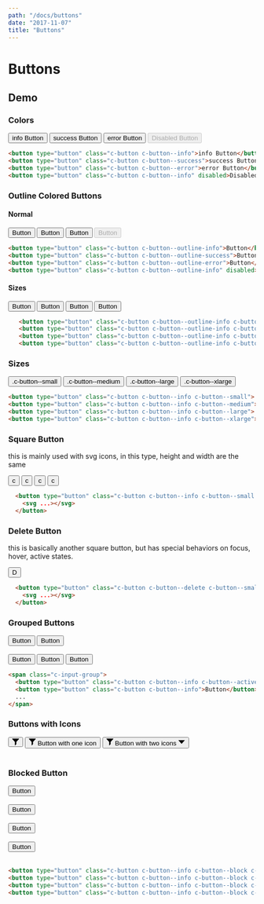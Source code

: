 ```yaml
---
path: "/docs/buttons"
date: "2017-11-07"
title: "Buttons"
---
```


# Buttons

## Demo
### Colors
<button type="button" class="c-button c-button--info">info Button</button>
<button type="button" class="c-button c-button--success">success Button</button>
<button type="button" class="c-button c-button--error">error Button</button>
<button type="button" class="c-button c-button--info" disabled>Disabled Button</button>

```html
<button type="button" class="c-button c-button--info">info Button</button>
<button type="button" class="c-button c-button--success">success Button</button>
<button type="button" class="c-button c-button--error">error Button</button>
<button type="button" class="c-button c-button--info" disabled>Disabled Button</button>
```

### Outline Colored Buttons
#### Normal
<button type="button" class="c-button c-button--outline-info">Button</button>
<button type="button" class="c-button c-button--outline-success">Button</button>
<button type="button" class="c-button c-button--outline-error">Button</button>
<button type="button" class="c-button c-button--outline-info" disabled>Button</button>

```html
<button type="button" class="c-button c-button--outline-info">Button</button>
<button type="button" class="c-button c-button--outline-success">Button</button>
<button type="button" class="c-button c-button--outline-error">Button</button>
<button type="button" class="c-button c-button--outline-info" disabled>Button</button>
```

#### Sizes
<button type="button" class="c-button c-button--outline-info c-button--small">Button</button>
<button type="button" class="c-button c-button--outline-info c-button--medium">Button</button>
<button type="button" class="c-button c-button--outline-info c-button--large">Button</button>
<button type="button" class="c-button c-button--outline-info c-button--xlarge">Button</button>

```html
   <button type="button" class="c-button c-button--outline-info c-button--small">Button</button>
   <button type="button" class="c-button c-button--outline-info c-button--medium">Button</button>
   <button type="button" class="c-button c-button--outline-info c-button--large">Button</button>
   <button type="button" class="c-button c-button--outline-info c-button--xlarge">Button</button>
```

### Sizes

<button type="button" class="c-button c-button--info c-button--small">.c-button--small</button>
<button type="button" class="c-button c-button--info c-button--medium">.c-button--medium</button>
<button type="button" class="c-button c-button--info c-button--large">.c-button--large</button>
<button type="button" class="c-button c-button--info c-button--xlarge">.c-button--xlarge</button>

```html
<button type="button" class="c-button c-button--info c-button--small">.c-button--small</button>
<button type="button" class="c-button c-button--info c-button--medium">.c-button--medium</button>
<button type="button" class="c-button c-button--info c-button--large">.c-button--large</button>
<button type="button" class="c-button c-button--info c-button--xlarge">.c-button--xlarge</button>
```

### Square Button
this is mainly used with svg icons, in this type, height and width are the same
<div>
  <button type="button" class="c-button c-button--info c-button--small c-button--square">c</button>
  <button type="button" class="c-button c-button--info c-button--medium c-button--square">c</button>
  <button type="button" class="c-button c-button--info c-button--large c-button--square">c</button>
  <button type="button" class="c-button c-button--info c-button--xlarge c-button--square">c</button>
</div>

```html
  <button type="button" class="c-button c-button--info c-button--small c-button--square">
    <svg ...></svg>
  </button>
```

### Delete Button
this is basically another square button, but has special behaviors on focus, hover, active states.
<div>
  <button type="button" class="c-button c-button--delete c-button--small c-button--square">D</button>
</div>

```html
  <button type="button" class="c-button c-button--delete c-button--small c-button--square">
    <svg ...></svg>
  </button>
```

### Grouped Buttons
<div>
  <span class="c-input-group">
    <button type="button" class="c-button c-button--info c-button--active">Button</button>
    <button type="button" class="c-button c-button--info">Button</button>
  </span>
</div>
<br />

<div>
  <span class="c-input-group">
    <button type="button" class="c-button c-button--info c-button--active">Button</button>
    <button type="button" class="c-button c-button--success">Button</button>
    <button type="button" class="c-button c-button--error">Button</button>
  </span>
</div>

```html
<span class="c-input-group">
  <button type="button" class="c-button c-button--info c-button--active">Button</button>
  <button type="button" class="c-button c-button--info">Button</button>
  ...
</span>
```

### Buttons with Icons

<button type="button" class="c-button c-button--outline-info c-button--large c-button--square">
 <svg
   viewBox="0 0 14.97 15"
   id="shape-filter"
   width="14px"
   height="14px"
   style="fill: currentColor; color: inherit;">
   <title>filter</title>
   <path d="M5.687 7.088c.16.17.246.395.246.627v6.82c0 .41.5.62.794.33l1.917-2.18c.257-.305.4-.457.4-.76v-4.21c0-.23.087-.454.244-.626l5.5-5.925C15.202.72 14.885 0 14.275 0H.7C.093 0-.226.72.188 1.165l5.5 5.923z">
   </path>
 </svg>
</button>

<button type="button" class="c-button c-button--outline-info c-button--large">
 <svg
   class="c-button__icon-left"
   viewBox="0 0 14.97 15"
   id="shape-filter"
   width="14px"
   height="14px"
   style="fill: currentColor; color: inherit;">
   <title>filter</title>
   <path d="M5.687 7.088c.16.17.246.395.246.627v6.82c0 .41.5.62.794.33l1.917-2.18c.257-.305.4-.457.4-.76v-4.21c0-.23.087-.454.244-.626l5.5-5.925C15.202.72 14.885 0 14.275 0H.7C.093 0-.226.72.188 1.165l5.5 5.923z">
   </path>
 </svg>
 <span class="c-button__text">Button with one icon</span>
</button>

<button type="button" class="c-button c-button--outline-error c-button--large">
 <svg
   class="c-button__icon-left"
   viewBox="0 0 14.97 15"
   id="shape-filter"
   width="14px"
   height="14px"
   style="fill: currentColor; color: inherit;">
   <title>filter</title>
   <path d="M5.687 7.088c.16.17.246.395.246.627v6.82c0 .41.5.62.794.33l1.917-2.18c.257-.305.4-.457.4-.76v-4.21c0-.23.087-.454.244-.626l5.5-5.925C15.202.72 14.885 0 14.275 0H.7C.093 0-.226.72.188 1.165l5.5 5.923z">
   </path>
 </svg>
 <span class="c-button__text">Button with two icons</span>
 <svg
   class="c-button__icon-right"
   viewBox="0 0 50 50"
   id="shape-drop-down"
   width="14px"
   height="14px"
   style="fill: currentColor; color: inherit;">
   <title>drop-down</title>
   <path d="M24.997 11.862H48.75L36.876 24.998l-11.88 13.14-11.872-13.14L1.25 11.862">
   </path>
 </svg>
</button>

<br />
<br />

### Blocked Button

<div class="u-bottom-margin--1x u-pillar-padding--9x">
  <button type="button" class="c-button c-button--info c-button--block c-button--small">Button</button><br><br>
  <button type="button" class="c-button c-button--info c-button--block c-button--medium">Button</button><br><br>
  <button type="button" class="c-button c-button--info c-button--block c-button--large">Button</button><br><br>
  <button type="button" class="c-button c-button--info c-button--block c-button--xlarge">Button</button><br><br>
</div>

```html
<button type="button" class="c-button c-button--info c-button--block c-button--small">Button</button><br><br>
<button type="button" class="c-button c-button--info c-button--block c-button--medium">Button</button><br><br>
<button type="button" class="c-button c-button--info c-button--block c-button--large">Button</button><br><br>
<button type="button" class="c-button c-button--info c-button--block c-button--xlarge">Button</button><br><br>
```
